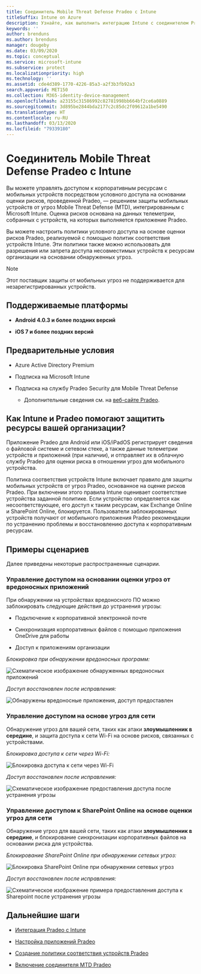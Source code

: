 ```yaml
---
title: Соединитель Mobile Threat Defense Pradeo с Intune
titleSuffix: Intune on Azure
description: Узнайте, как выполнить интеграцию Intune с соединителем Pradeo Mobile Threat Defense для управления доступом к корпоративным ресурсам с мобильных устройств.
keywords: ''
author: brenduns
ms.author: brenduns
manager: dougeby
ms.date: 03/09/2020
ms.topic: conceptual
ms.service: microsoft-intune
ms.subservice: protect
ms.localizationpriority: high
ms.technology: ''
ms.assetid: cde4d389-1770-4226-85a3-a2f3b3fb92a3
search.appverid: MET150
ms.collection: M365-identity-device-management
ms.openlocfilehash: a23155c31586992c82781998bb664bf2ce6a0889
ms.sourcegitcommit: 3d895be2844bda2177c2c85dc2f09612a1be5490
ms.translationtype: HT
ms.contentlocale: ru-RU
ms.lasthandoff: 03/13/2020
ms.locfileid: "79339180"
---
```

# <a name="pradeo-mobile-threat-defense-connector-with-intune"></a>Соединитель Mobile Threat Defense Pradeo с Intune

Вы можете управлять доступом к корпоративным ресурсам с мобильных устройств посредством условного доступа на основании оценки рисков, проведенной Pradeo, — решением защиты мобильных устройств от угроз Mobile Threat Defense (MTD), интегрированным с Microsoft Intune. Оценка рисков основана на данных телеметрии, собранных с устройств, на которых выполняется приложение Pradeo.

Вы можете настроить политики условного доступа на основе оценки рисков Pradeo, реализуемой с помощью политик соответствия устройств Intune. Эти политики также можно использовать для разрешения или запрета доступа несовместимых устройств к ресурсам организации на основании обнаруженных угроз.

> [!NOTE]
> Этот поставщик защиты от мобильных угроз не поддерживается для незарегистрированных устройств.

## <a name="supported-platforms"></a>Поддерживаемые платформы

- **Android 4.0.3 и более поздних версий**

- **iOS 7 и более поздних версий**

## <a name="prerequisites"></a>Предварительные условия

- Azure Active Directory Premium

- Подписка на Microsoft Intune

- Подписка на службу Pradeo Security для Mobile Threat Defense

  - Дополнительные сведения см. на [веб-сайте Pradeo](https://www.pradeo.com/en-US/mobile-threat-protection).

## <a name="how-do-intune-and-pradeo-help-protect-your-company-resources"></a>Как Intune и Pradeo помогают защитить ресурсы вашей организации?

Приложение Pradeo для Android или iOS/iPadOS регистрирует сведения о файловой системе и сетевом стеке, а также данные телеметрии устройств и приложений (при наличии), и отправляет их в облачную службу Pradeo для оценки риска в отношении угроз для мобильного устройства.

Политика соответствия устройств Intune включает правило для защиты мобильных устройств от угроз Pradeo, основанное на оценке рисков Pradeo. При включении этого правила Intune оценивает соответствие устройства заданной политике. Если устройство определяется как несоответствующее, его доступ к таким ресурсам, как Exchange Online и SharePoint Online, блокируется. Пользователи заблокированных устройств получают от мобильного приложения Pradeo рекомендации по устранению проблемы и восстановлению доступа к корпоративным ресурсам.

## <a name="sample-scenarios"></a>Примеры сценариев

Далее приведены некоторые распространенные сценарии.

### <a name="control-access-based-on-threats-from-malicious-apps"></a>Управление доступом на основании оценки угроз от вредоносных приложений

При обнаружении на устройствах вредоносного ПО можно заблокировать следующие действия до устранения угрозы:

- Подключение к корпоративной электронной почте

- Синхронизация корпоративных файлов с помощью приложения OneDrive для работы

- Доступ к приложениям организации

*Блокировка при обнаружении вредоносных программ:*

![Схематическое изображение обнаруженных вредоносных приложений](./media/pradeo-mobile-threat-defense-connector/pradeo-maliciousapps-blocked.png)

*Доступ восстановлен после исправления:*

![Обнаружены вредоносные приложения, доступ предоставлен](./media/pradeo-mobile-threat-defense-connector/pradeo-maliciousapps-unblocked.png)

### <a name="control-access-based-on-threat-to-network"></a>Управление доступом на основе угроз для сети

Обнаружение угроз для вашей сети, таких как атаки **злоумышленник в середине**, и защита доступа к сети Wi-Fi на основе рисков, связанных с устройствами.

*Блокировка доступа к сети через Wi-Fi:*

![Блокировка доступа к сети через Wi-Fi](./media/pradeo-mobile-threat-defense-connector/pradeo-network-wifi-blocked.png)

*Доступ восстановлен после исправления:*

![Схематическое изображение предоставления доступа после устранения угрозы](./media/pradeo-mobile-threat-defense-connector/pradeo-network-wifi-unblocked.png)

### <a name="control-access-to-sharepoint-online-based-on-threat-to-network"></a>Управление доступом к SharePoint Online на основе оценки угроз для сети

Обнаружение угроз для вашей сети, таких как атаки **злоумышленник в середине**, и блокирование синхронизации корпоративных файлов на основании риска для устройства.

*Блокирование SharePoint Online при обнаружении сетевых угроз:*

![Блокировка SharePoint Online при обнаружении сетевых угроз](./media/pradeo-mobile-threat-defense-connector/pradeo-network-spo-blocked.png)

*Доступ восстановлен после исправления:*

![Схематическое изображение примера предоставления доступа к Sharepoint после устранения угрозы](./media/pradeo-mobile-threat-defense-connector/pradeo-network-spo-unblocked.png)

<!-- 
### Control access on unenrolled devices based on threats from malicious apps

When the Pradeo Mobile Threat Defense solution considers a device to be infected:

![App protection policy blocks due to detected malware](./media/pradeo-mobile-threat-defense-connector/pradeo-app-policy-block.png)

Access is granted on remediation:

![Access is granted on remediation for App protection policy](./media/pradeo-mobile-threat-defense-connector/pradeo-app-policy-remediated.png)
-->

## <a name="next-steps"></a>Дальнейшие шаги

- [Интеграция Pradeo с Intune](pradeo-mtd-connector-integration.md)

- [Настройка приложений Pradeo](mtd-apps-ios-app-configuration-policy-add-assign.md)

- [Создание политики соответствия устройств Pradeo](mtd-device-compliance-policy-create.md)

- [Включение соединителя MTD Pradeo](mtd-connector-enable.md)
